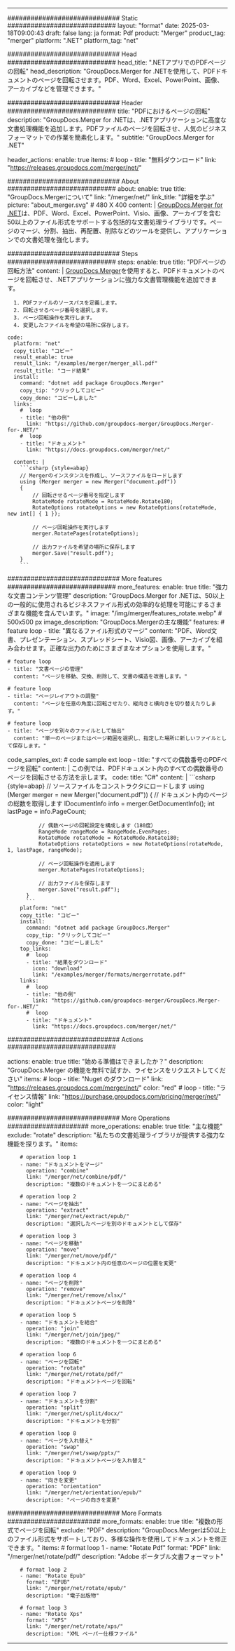 
---
############################# Static ############################
layout: "format"
date:  2025-03-18T09:00:43
draft: false
lang: ja
format: Pdf
product: "Merger"
product_tag: "merger"
platform: ".NET"
platform_tag: "net"

############################# Head ############################
head_title: ".NETアプリでのPDFページの回転"
head_description: "GroupDocs.Merger for .NETを使用して、PDFドキュメントのページを回転させます。PDF、Word、Excel、PowerPoint、画像、アーカイブなどを管理できます。"

############################# Header ############################
title: "PDFにおけるページの回転" 
description: "GroupDocs.Merger for .NETは、.NETアプリケーションに高度な文書処理機能を追加します。PDFファイルのページを回転させ、人気のビジネスフォーマットでの作業を簡素化します。"
subtitle: "GroupDocs.Merger for .NET" 

header_actions:
  enable: true
  items:
    #  loop
    - title: "無料ダウンロード"
      link: "https://releases.groupdocs.com/merger/net/"
      
############################# About ############################
about:
    enable: true
    title: "GroupDocs.Mergerについて"
    link: "/merger/net/"
    link_title: "詳細を学ぶ"
    picture: "about_merger.svg" # 480 X 400
    content: |
       [GroupDocs.Merger for .NET](/merger/net/)は、PDF、Word、Excel、PowerPoint、Visio、画像、アーカイブを含む50以上のファイル形式をサポートする包括的な文書処理ライブラリです。ページのマージ、分割、抽出、再配置、削除などのツールを提供し、アプリケーションでの文書処理を強化します。

############################# Steps ############################
steps:
    enable: true
    title: "PDFページの回転方法"
    content: |
      [GroupDocs.Merger](/merger/net/)を使用すると、PDFドキュメントのページを回転させ、.NETアプリケーションに強力な文書管理機能を追加できます。
      
      1. PDFファイルのソースパスを定義します。
      2. 回転させるページ番号を選択します。
      3. ページ回転操作を実行します。
      4. 変更したファイルを希望の場所に保存します。
   
    code:
      platform: "net"
      copy_title: "コピー"
      result_enable: true
      result_link: "/examples/merger/merger_all.pdf"
      result_title: "コード結果"
      install:
        command: "dotnet add package GroupDocs.Merger"
        copy_tip: "クリックしてコピー"
        copy_done: "コピーしました"
      links:
        #  loop
        - title: "他の例"
          link: "https://github.com/groupdocs-merger/GroupDocs.Merger-for-.NET/"
        #  loop
        - title: "ドキュメント"
          link: "https://docs.groupdocs.com/merger/net/"
          
      content: |
        ```csharp {style=abap}
        // Mergerのインスタンスを作成し、ソースファイルをロードします
        using (Merger merger = new Merger("document.pdf"))
        {
            // 回転させるページ番号を指定します
            RotateMode rotateMode = RotateMode.Rotate180;
            RotateOptions rotateOptions = new RotateOptions(rotateMode, new int[] { 1 });

            // ページ回転操作を実行します
            merger.RotatePages(rotateOptions);

            // 出力ファイルを希望の場所に保存します
            merger.Save("result.pdf");
        }
        ```            

############################# More features ############################
more_features:
  enable: true
  title: "強力な文書コンテンツ管理"
  description: "GroupDocs.Merger for .NETは、50以上の一般的に使用されるビジネスファイル形式の効率的な処理を可能にするさまざまな機能を含んでいます。"
  image: "/img/merger/features_rotate.webp" # 500x500 px
  image_description: "GroupDocs.Mergerの主な機能"
  features:
    # feature loop
    - title: "異なるファイル形式のマージ"
      content: "PDF、Word文書、プレゼンテーション、スプレッドシート、Visio図、画像、アーカイブを組み合わせます。正確な出力のためにさまざまなオプションを使用します。"

    # feature loop
    - title: "文書ページの管理"
      content: "ページを移動、交換、削除して、文書の構造を改善します。"

    # feature loop
    - title: "ページレイアウトの調整"
      content: "ページを任意の角度に回転させたり、縦向きと横向きを切り替えたりします。"

    # feature loop
    - title: "ページを別々のファイルとして抽出"
      content: "単一のページまたはページ範囲を選択し、指定した場所に新しいファイルとして保存します。"
      
  code_samples_ext:
    # code sample ext loop
    - title: "すべての偶数番号のPDFページを回転"
      content: |
        この例では、PDFドキュメント内のすべての偶数番号のページを回転させる方法を示します。
      code:
        title: "C#"
        content: |
          ```csharp {style=abap}
          // ソースファイルをコンストラクタにロードします
          using (Merger merger = new Merger("document.pdf"))
          {
              // ドキュメント内のページの総数を取得します
              IDocumentInfo info = merger.GetDocumentInfo();
              int lastPage = info.PageCount;

              // 偶数ページの回転設定を構成します（180度）
              RangeMode rangeMode = RangeMode.EvenPages;
              RotateMode rotateMode = RotateMode.Rotate180;
              RotateOptions rotateOptions = new RotateOptions(rotateMode, 1, lastPage, rangeMode);
          
              // ページ回転操作を適用します
              merger.RotatePages(rotateOptions);

              // 出力ファイルを保存します
              merger.Save("result.pdf");
          }
          ```
        platform: "net"
        copy_title: "コピー"
        install:
          command: "dotnet add package GroupDocs.Merger"
          copy_tip: "クリックしてコピー"
          copy_done: "コピーしました"
        top_links:
          #  loop
          - title: "結果をダウンロード"
            icon: "download"
            link: "/examples/merger/formats/mergerrotate.pdf"
        links:
          #  loop
          - title: "他の例"
            link: "https://github.com/groupdocs-merger/GroupDocs.Merger-for-.NET/"
          #  loop
          - title: "ドキュメント"
            link: "https://docs.groupdocs.com/merger/net/"
            

            


############################# Actions ############################

actions:
  enable: true
  title: "始める準備はできましたか？"
  description: "GroupDocs.Merger の機能を無料で試すか、ライセンスをリクエストしてください"
  items:
    #  loop
    - title: "Nuget のダウンロード"
      link: "https://releases.groupdocs.com/merger/net/"
      color: "red"
        #  loop
    - title: "ライセンス情報"
      link: "https://purchase.groupdocs.com/pricing/merger/net/"
      color: "light"


############################# More Operations #####################
more_operations:
    enable: true
    title: "主な機能"
    exclude: "rotate"
    description: "私たちの文書処理ライブラリが提供する強力な機能を探ります。"
    items: 
          
        # operation loop 1
        - name: "ドキュメントをマージ"
          operation: "combine"
          link: "/merger/net/combine/pdf/"
          description: "複数のドキュメントを一つにまとめる"

        # operation loop 2
        - name: "ページを抽出"
          operation: "extract"
          link: "/merger/net/extract/epub/"
          description: "選択したページを別のドキュメントとして保存"

        # operation loop 3
        - name: "ページを移動"
          operation: "move"
          link: "/merger/net/move/pdf/"
          description: "ドキュメント内の任意のページの位置を変更"

        # operation loop 4
        - name: "ページを削除"
          operation: "remove"
          link: "/merger/net/remove/xlsx/"
          description: "ドキュメントページを削除"

        # operation loop 5
        - name: "ドキュメントを結合"
          operation: "join"
          link: "/merger/net/join/jpeg/"
          description: "複数のドキュメントを一つにまとめる"

        # operation loop 6
        - name: "ページを回転"
          operation: "rotate"
          link: "/merger/net/rotate/pdf/"
          description: "ドキュメントページを回転"

        # operation loop 7
        - name: "ドキュメントを分割"
          operation: "split"
          link: "/merger/net/split/docx/"
          description: "ドキュメントを分割"

        # operation loop 8
        - name: "ページを入れ替え"
          operation: "swap"
          link: "/merger/net/swap/pptx/"
          description: "ドキュメントページを入れ替え"

        # operation loop 9
        - name: "向きを変更"
          operation: "orientation"
          link: "/merger/net/orientation/epub/"
          description: "ページの向きを変更"
          
        
          
############################# More Formats ########################
more_formats:
    enable: true
    title: "複数の形式でページを回転"
    exclude: "PDF"
    description: "GroupDocs.Mergerは50以上のファイル形式をサポートしており、多様な操作を使用してドキュメントを修正できます。"
    items: 
        # format loop 1
        - name: "Rotate Pdf"
          format: "PDF"
          link: "/merger/net/rotate/pdf/"
          description: "Adobe ポータブル文書フォーマット"

        # format loop 2
        - name: "Rotate Epub"
          format: "EPUB"
          link: "/merger/net/rotate/epub/"
          description: "電子出版物"

        # format loop 3
        - name: "Rotate Xps"
          format: "XPS"
          link: "/merger/net/rotate/xps/"
          description: "XML ペーパー仕様ファイル"


---